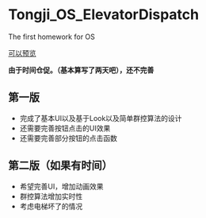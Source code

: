 # Tongji_OS_ElevatorDispatch
The first homework for OS

[可以预览](https://fanqingm.github.io/Tongji_OS_ElevatorDispatch/dist/)

**由于时间仓促。（基本算写了两天吧），还不完善**

## 第一版
- 完成了基本UI以及基于Look以及简单群控算法的设计
- 还需要完善按钮点击的UI效果
- 还需要完善部分按钮的点击函数


## 第二版（如果有时间）
- 希望完善UI，增加动画效果
- 群控算法增加实时性
- 考虑电梯坏了的情况
